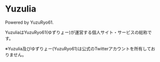 # Yuzulia

Powered by YuzuRyo61.

YuzuliaはYuzuRyo61(ゆずりょー)が運営する個人サイト・サービスの総称です。

※Yuzulia及びゆずりょー(YuzuRyo61)は公式のTwitterアカウントを所有しておりません。
